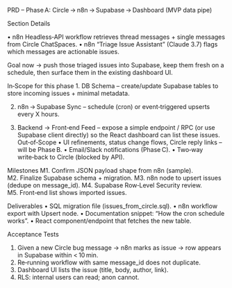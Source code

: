 PRD – Phase A: Circle → n8n → Supabase → Dashboard (MVP data pipe)

Section	Details

• n8n Headless‑API workflow retrieves thread messages + single messages from Circle ChatSpaces.
• n8n “Triage Issue Assistant” (Claude 3.7) flags which messages are actionable issues.

Goal now → push those triaged issues into Supabase, keep them fresh on a schedule, then surface them in the existing dashboard UI.

In‑Scope for this phase	1. DB Schema – create/update Supabase tables to store incoming issues + minimal metadata.


2. n8n → Supabase Sync – schedule (cron) or event‑triggered upserts every X hours.


3. Backend → Front‑end Feed – expose a simple endpoint / RPC (or use Supabase client directly) so the React dashboard can list these issues.
Out‑of‑Scope	• UI refinements, status change flows, Circle reply links – will be Phase B.
• Email/Slack notifications (Phase C).
• Two‑way write‑back to Circle (blocked by API).

Milestones	M1. Confirm JSON payload shape from n8n (sample).
M2. Finalize Supabase schema + migration.
M3. n8n node to upsert issues (dedupe on message_id).
M4. Supabase Row‑Level Security review.
M5. Front‑end list shows imported issues.

Deliverables	• SQL migration file (issues_from_circle.sql).
• n8n workflow export with Upsert node.
• Documentation snippet: “How the cron schedule works”.
• React component/endpoint that fetches the new table.


Acceptance Tests	
1. Given a new Circle bug message → n8n marks as issue → row appears in Supabase within < 10 min.
2. Re‑running workflow with same message_id does not duplicate.
3. Dashboard UI lists the issue (title, body, author, link).
4. RLS: internal users can read; anon cannot.
